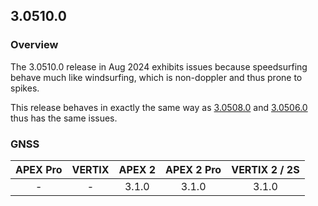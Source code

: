 ## 3.0510.0

### Overview

The 3.0510.0 release in Aug 2024 exhibits issues because speedsurfing behave much like windsurfing, which is non-doppler and thus prone to spikes.

This release behaves in exactly the same way as [3.0508.0](../3.0508.0/README.md) and [3.0506.0](../3.0506.0/README.md) thus has the same issues.



### GNSS

| APEX Pro | VERTIX | APEX 2 | APEX 2 Pro | VERTIX 2 / 2S |
| :------: | :----: | :----: | :--------: | :-----------: |
|    -     |   -    | 3.1.0  |   3.1.0    |     3.1.0     |

